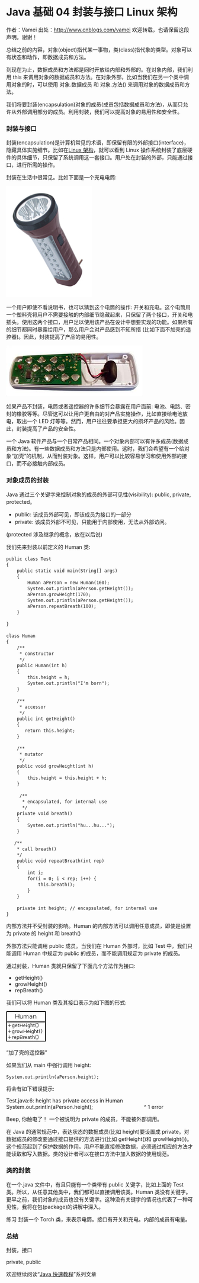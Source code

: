 # Java 基础 04 封装与接口 Linux 架构

作者：Vamei 出处：http://www.cnblogs.com/vamei 欢迎转载，也请保留这段声明。谢谢！

总结之前的内容，对象(object)指代某一事物，类(class)指代象的类型。对象可以有状态和动作，即数据成员和方法。

到现在为止，数据成员和方法都是同时开放给内部和外部的。在对象内部，我们利用 this 来调用对象的数据成员和方法。在对象外部，比如当我们在另一个类中调用对象的时，可以使用 对象.数据成员 和 对象.方法() 来调用对象的数据成员和方法。

我们将要封装(encapsulation)对象的成员(成员包括数据成员和方法)，从而只允许从外部调用部分的成员。利用封装，我们可以提高对象的易用性和安全性。

### 封装与接口

封装(encapsulation)是计算机常见的术语，即保留有限的外部接口(interface)，隐藏具体实施细节。比如在[Linux 架构](http://www.cnblogs.com/vamei/archive/2012/09/19/2692452.html)，就可以看到 Linux 操作系统封装了底层硬件的具体细节，只保留了系统调用这一套接口。用户处在封装的外部，只能通过接口，进行所需的操作。

封装在生活中很常见。比如下面是一个充电电筒:

![](img/712156bfc419262ae213cecd23f46da1.jpg)

一个用户即使不看说明书，也可以猜到这个电筒的操作: 开关和充电。这个电筒用一个塑料壳将用户不需要接触的内部细节隐藏起来，只保留了两个接口，开关和电插头。使用这两个接口，用户足以使用该产品在设计中想要实现的功能。如果所有的细节都同时暴露给用户，那么用户会对产品感到不知所措 (比如下面不加壳的遥控器)。因此，封装提高了产品的易用性。

![](img/dd258c923dd9c3e790c377c6c390fed2.jpg)

如果产品不封装，电筒或者遥控器的许多细节会暴露在用户面前: 电池、电路、密封的橡胶等等。尽管这可以让用户更自由的对产品实施操作，比如直接给电池放电，取出一个 LED 灯等等。然而，用户往往要承担更大的损坏产品的风险。因此，封装提高了产品的安全性。

一个 Java 软件产品与一个日常产品相同。一个对象内部可以有许多成员(数据成员和方法)。有一些数据成员和方法只是内部使用。这时，我们会希望有一个给对象“加壳”的机制，从而封装对象。这样，用户可以比较容易学习和使用外部的接口，而不必接触内部成员。

### 对象成员的封装

Java 通过三个关键字来控制对象的成员的外部可见性(visibility): public, private, protected。

*   public: 该成员外部可见，即该成员为接口的一部分
*   private: 该成员外部不可见，只能用于内部使用，无法从外部访问。

(protected 涉及继承的概念，放在以后说)

我们先来封装以前定义的 Human 类:

```
public class Test
{
    public static void main(String[] args)
    {
        Human aPerson = new Human(160);
        System.out.println(aPerson.getHeight());
        aPerson.growHeight(170);
        System.out.println(aPerson.getHeight());
        aPerson.repeatBreath(100);
    }

}

class Human
{
    /**
     * constructor
     */
    public Human(int h)
    {
        this.height = h;
        System.out.println("I'm born");
    }

    /**
     * accessor
     */
    public int getHeight()
    {
       return this.height;
    }

    /**
     * mutator
     */
    public void growHeight(int h)
    {
        this.height = this.height + h;
    }

     /**
      * encapsulated, for internal use
      */
    private void breath()
    {
        System.out.println("hu...hu...");
    }

   /**
    * call breath()
    */
    public void repeatBreath(int rep)
    {
        int i;
        for(i = 0; i < rep; i++) {
            this.breath();
        }
    }

    private int height; // encapsulated, for internal use
}
```

内部方法并不受封装的影响。Human 的内部方法可以调用任意成员，即使是设置为 private 的 height 和 breath()

外部方法只能调用 public 成员。当我们在 Human 外部时，比如 Test 中，我们只能调用 Human 中规定为 public 的成员，而不能调用规定为 private 的成员。

通过封装，Human 类就只保留了下面几个方法作为接口:

*   getHeight()
*   growHeight()
*   repBreath()

我们可以将 Human 类及其接口表示为如下图的形式:

![](img/e6dda7aedffe4892964bfdb1d97bc58e.jpg)

“加了壳的遥控器”

如果我们从 main 中强行调用 height:

```
System.out.println(aPerson.height);
```

将会有如下错误提示:

Test.java:6: height has private access in Human
        System.out.println(aPerson.height);
                                  ^
1 error

Beep, 你触电了！ 一个被说明为 private 的成员，不能被外部调用。

在 Java 的通常规范中，表达状态的数据成员(比如 height)要设置成 private。对数据成员的修改要通过接口提供的方法进行(比如 getHeight()和 growHeight())。这个规范起到了保护数据的作用。用户不能直接修改数据，必须通过相应的方法才能读取和写入数据。类的设计者可以在接口方法中加入数据的使用规范。

### 类的封装

在一个.java 文件中，有且只能有一个类带有 public 关键字，比如上面的 Test 类。所以，从任意其他类中，我们都可以直接调用该类。Human 类没有关键字。更早之前，我们对象的成员也没有关键字。这种没有关键字的情况也代表了一种可见性，我将在包(package)的讲解中深入。

练习 封装一个 Torch 类，来表示电筒。接口有开关和充电。内部的成员有电量。

### 总结

封装，接口

private, public

欢迎继续阅读“[Java 快速教程](http://www.cnblogs.com/vamei/archive/2013/03/31/2991531.html)”系列文章